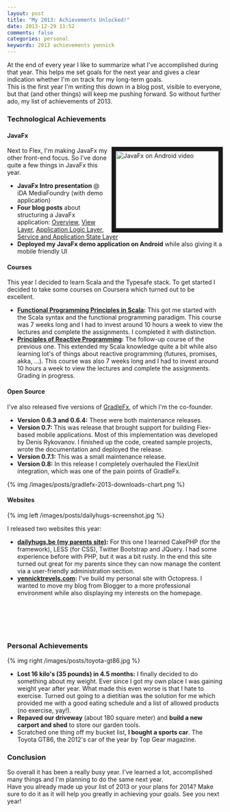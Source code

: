 ```yaml
---
layout: post
title: "My 2013: Achievements Unlocked!"
date: 2013-12-29 11:52
comments: false
categories: personal
keywords: 2013 achievements yennick
---
```


At the end of every year I like to summarize what I've accomplished during that year. This helps me set goals for the next year and gives a clear indication
whether I'm on track for my long-term goals.  
This is the first year I'm writing this down in a blog post, visible to everyone, but that (and other things) will keep me pushing forward. 
So without further ado, my list of achievements of 2013.

<!--more--> 

### Technological Achievements

#### JavaFx

<a href="http://www.youtube.com/watch?feature=player_embedded&v=WcdeBb0iP4k
" target="_blank"><img src="http://img.youtube.com/vi/WcdeBb0iP4k/0.jpg" 
alt="JavaFx on Android video" width="240" height="180" border="10" style="float:right; margin-left: 10px" /></a>

Next to Flex, I'm making JavaFx my other front-end focus. So I've done quite a few things in JavaFx this year.

* **JavaFx Intro presentation** @ iDA MediaFoundry (with demo application)
* **Four blog posts** about structuring a JavaFx application: [Overview](http://yennicktrevels.com/blog/2013/10/15/javafx-structuring-your-application-overview/), [View Layer](http://yennicktrevels.com/blog/2013/10/15/javafx-structuring-your-application-view-layer/), [Application Logic Layer](http://yennicktrevels.com/blog/2013/10/15/javafx-structuring-your-application-application-logic-layer/), [Service and Application State Layer](http://yennicktrevels.com/blog/2013/10/15/javafx-structuring-your-application-service-and-application-state-layer/)
* **Deployed my JavaFx demo application on Android** while also giving it a mobile friendly UI

#### Courses

This year I decided to learn Scala and the Typesafe stack. To get started I decided to take some courses on Coursera which turned out to be excellent.

* **[Functional Programming Principles in Scala](https://www.coursera.org/course/progfun):** This got me started with the Scala syntax and the functional programming paradigm. This course was 7 weeks long and I had to invest around 10 hours a week to view the lectures and complete the assignments. I completed it with distinction.
* **[Principles of Reactive Programming](https://www.coursera.org/course/reactive):** The follow-up course of the previous one. This extended my Scala knowledge quite a bit while also learning lot's of things about reactive programming (futures, promises, akka, ...). This course was also 7 weeks long and I had to invest around 10 hours a week to view the lectures and complete the assignments. Grading in progress.

#### Open Source

I've also released five versions of [GradleFx](http://gradlefx.org/), of which I'm the co-founder. 

* **Version 0.6.3 and 0.6.4:** These were both maintenance releases.
* **Version 0.7:** This was release that brought support for building Flex-based mobile applications. Most of this implementation was developed by Denis Rykovanov. I finished up the code, created sample projects, wrote the documentation and deployed the release.
* **Version 0.7.1:** This was a small maintenance release.
* **Version 0.8:** In this release I completely overhauled the FlexUnit integration, which was one of the pain points of GradleFx.

{% img /images/posts/gradlefx-2013-downloads-chart.png %}

#### Websites

{% img left /images/posts/dailyhugs-screenshot.jpg %}  

I released two websites this year:

* **[dailyhugs.be (my parents site)](http://dailyhugs.be/):** For this one I learned CakePHP (for the framework), LESS (for CSS), Twitter Bootstrap and JQuery. I had some experience before with PHP, but it was a bit rusty.
  In the end this site turned out great for my parents since they can now manage the content via a user-friendly administration section.
* **[yennicktrevels.com](http://yennicktrevels.com):** I've build my personal site with Octopress. I wanted to move my blog from Blogger to a more professional environment while also displaying my interests on the homepage.
  
<br />
<br />
<br />
<br />

### Personal Achievements

{% img right /images/posts/toyota-gt86.jpg %}

* **Lost 16 kilo's (35 pounds) in 4.5 months:** I finally decided to do something about my weight. Ever since I got my own place I was gaining weight year after year. What made this even worse is that I hate to exercise. Turned out going to a dietitian was the solution for me which provided me with a good eating schedule and a list of allowed products (no exercise, yay!).
* **Repaved our driveway** (about 180 square meter) and **build a new carport and shed** to store our garden tools.
* Scratched one thing off my bucket list, **I bought a sports car**. The Toyota GT86, the 2012's car of the year by Top Gear magazine.

### Conclusion

So overall it has been a really busy year. I've learned a lot, accomplished many things and I'm planning to do the same next year.  
Have you already made up your list of 2013 or your plans for 2014? Make sure to do it as it will help you greatly in achieving your goals.
See you next year!